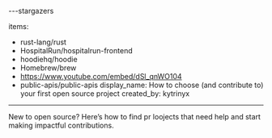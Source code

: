 ---stargazers

items:
 - rust-lang/rust
 - HospitalRun/hospitalrun-frontend
 - hoodiehq/hoodie
 - Homebrew/brew
 - https://www.youtube.com/embed/dSl_qnWO104
 - public-apis/public-apis
display_name: How to choose (and contribute to) your first open source project
created_by: kytrinyx
---
New to open source? Here’s how to find pr loojects that need help and start making impactful contributions.
